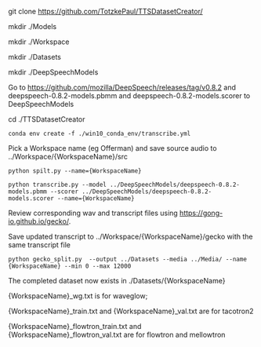 git clone https://github.com/TotzkePaul/TTSDatasetCreator/

mkdir ./Models

mkdir ./Workspace

mkdir ./Datasets

mkdir ./DeepSpeechModels

Go to https://github.com/mozilla/DeepSpeech/releases/tag/v0.8.2
and deepspeech-0.8.2-models.pbmm and deepspeech-0.8.2-models.scorer to DeepSpeechModels

cd ./TTSDatasetCreator

`conda env create -f ./win10_conda_env/transcribe.yml`

Pick a Workspace name (eg Offerman) and save source audio to ../Workspace/{WorkspaceName}/src 

`python spilt.py --name={WorkspaceName}`

`python transcribe.py --model ../DeepSpeechModels/deepspeech-0.8.2-models.pbmm --scorer ../DeepSpeechModels/deepspeech-0.8.2-models.scorer --name={WorkspaceName}`


Review corresponding wav and transcript files using https://gong-io.github.io/gecko/. 

Save updated transcript to ../Workspace/{WorkspaceName}/gecko with the same transcript file

`python gecko_split.py  --output ../Datasets --media ../Media/ --name {WorkspaceName} --min 0 --max 12000`

The completed dataset now exists in ./Datasets/{WorkspaceName}

{WorkspaceName}_wg.txt is for waveglow; 

{WorkspaceName}_train.txt and {WorkspaceName}_val.txt are for tacotron2

{WorkspaceName}_flowtron_train.txt and {WorkspaceName}_flowtron_val.txt are for flowtron and mellowtron
